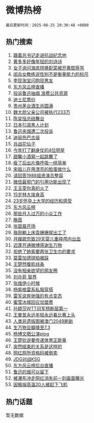 # 微博热榜

`最后更新时间：2025-08-25 20:30:48 +0800`

## 热门搜索

1. [跟着总书记走进抗战纪念地](https://m.weibo.cn/search?containerid=100103type%3D1%26t%3D10%26q%3D%23%E8%B7%9F%E7%9D%80%E6%80%BB%E4%B9%A6%E8%AE%B0%E8%B5%B0%E8%BF%9B%E6%8A%97%E6%88%98%E7%BA%AA%E5%BF%B5%E5%9C%B0%23&stream_entry_id=51&isnewpage=1&extparam=seat%3D1%26cate%3D10103%26q%3D%2523%25E8%25B7%259F%25E7%259D%2580%25E6%2580%25BB%25E4%25B9%25A6%25E8%25AE%25B0%25E8%25B5%25B0%25E8%25BF%259B%25E6%258A%2597%25E6%2588%2598%25E7%25BA%25AA%25E5%25BF%25B5%25E5%259C%25B0%2523%26pos%3D0%26dgr%3D0%26stream_entry_id%3D51%26c_type%3D51%26filter_type%3Drealtimehot%26display_time%3D1756125046%26pre_seqid%3D1756125046619953933391)
1. [黄多多好像年轻的刘诗诗](https://m.weibo.cn/search?containerid=100103type%3D1%26t%3D10%26q%3D%E9%BB%84%E5%A4%9A%E5%A4%9A%E5%A5%BD%E5%83%8F%E5%B9%B4%E8%BD%BB%E7%9A%84%E5%88%98%E8%AF%97%E8%AF%97&stream_entry_id=31&isnewpage=1&extparam=seat%3D1%26realpos%3D1%26q%3D%25E9%25BB%2584%25E5%25A4%259A%25E5%25A4%259A%25E5%25A5%25BD%25E5%2583%258F%25E5%25B9%25B4%25E8%25BD%25BB%25E7%259A%2584%25E5%2588%2598%25E8%25AF%2597%25E8%25AF%2597%26filter_type%3Drealtimehot%26flag%3D1%26cate%3D5001%26lcate%3D5001%26pos%3D0%26c_type%3D31%26stream_entry_id%3D31%26band_rank%3D1%26dgr%3D0%26display_time%3D1756125046%26pre_seqid%3D1756125046619953933391)
1. [女子询问海底捞换配菜被开黄腔辱骂](https://m.weibo.cn/search?containerid=100103type%3D1%26t%3D10%26q%3D%23%E5%A5%B3%E5%AD%90%E8%AF%A2%E9%97%AE%E6%B5%B7%E5%BA%95%E6%8D%9E%E6%8D%A2%E9%85%8D%E8%8F%9C%E8%A2%AB%E5%BC%80%E9%BB%84%E8%85%94%E8%BE%B1%E9%AA%82%23&stream_entry_id=31&isnewpage=1&extparam=seat%3D1%26realpos%3D2%26q%3D%2523%25E5%25A5%25B3%25E5%25AD%2590%25E8%25AF%25A2%25E9%2597%25AE%25E6%25B5%25B7%25E5%25BA%2595%25E6%258D%259E%25E6%258D%25A2%25E9%2585%258D%25E8%258F%259C%25E8%25A2%25AB%25E5%25BC%2580%25E9%25BB%2584%25E8%2585%2594%25E8%25BE%25B1%25E9%25AA%2582%2523%26filter_type%3Drealtimehot%26flag%3D1%26cate%3D5001%26lcate%3D5001%26pos%3D1%26c_type%3D31%26stream_entry_id%3D31%26band_rank%3D2%26dgr%3D0%26display_time%3D1756125046%26pre_seqid%3D1756125046619953933391)
1. [阅兵女教练说性别不是衡量能力的标尺](https://m.weibo.cn/search?containerid=100103type%3D1%26t%3D10%26q%3D%23%E9%98%85%E5%85%B5%E5%A5%B3%E6%95%99%E7%BB%83%E8%AF%B4%E6%80%A7%E5%88%AB%E4%B8%8D%E6%98%AF%E8%A1%A1%E9%87%8F%E8%83%BD%E5%8A%9B%E7%9A%84%E6%A0%87%E5%B0%BA%23&stream_entry_id=31&isnewpage=1&extparam=seat%3D1%26realpos%3D3%26q%3D%2523%25E9%2598%2585%25E5%2585%25B5%25E5%25A5%25B3%25E6%2595%2599%25E7%25BB%2583%25E8%25AF%25B4%25E6%2580%25A7%25E5%2588%25AB%25E4%25B8%258D%25E6%2598%25AF%25E8%25A1%25A1%25E9%2587%258F%25E8%2583%25BD%25E5%258A%259B%25E7%259A%2584%25E6%25A0%2587%25E5%25B0%25BA%2523%26filter_type%3Drealtimehot%26flag%3D0%26cate%3D5001%26lcate%3D5001%26pos%3D2%26c_type%3D31%26stream_entry_id%3D31%26band_rank%3D3%26dgr%3D0%26display_time%3D1756125046%26pre_seqid%3D1756125046619953933391)
1. [李现淘宝闪购现男友](https://m.weibo.cn/search?containerid=100103type%3D1%26t%3D10%26q%3D%23%E6%9D%8E%E7%8E%B0%E6%B7%98%E5%AE%9D%E9%97%AA%E8%B4%AD%E7%8E%B0%E7%94%B7%E5%8F%8B%23&stream_entry_id=31&isnewpage=1&extparam=seat%3D1%26is_ad_pos%3D1%26q%3D%2523%25E6%259D%258E%25E7%258E%25B0%25E6%25B7%2598%25E5%25AE%259D%25E9%2597%25AA%25E8%25B4%25AD%25E7%258E%25B0%25E7%2594%25B7%25E5%258F%258B%2523%26filter_type%3Drealtimehot%26c_type%3D31%26adid%3D297738%26cate%3D5001%26lcate%3D5001%26pos%3D3%26topic_ad%3D1%26stream_entry_id%3D31%26band_rank%3D4%26dgr%3D0%26display_time%3D1756125046%26pre_seqid%3D1756125046619953933391)
1. [东方风云榜直播](https://m.weibo.cn/search?containerid=100103type%3D1%26t%3D10%26q%3D%E4%B8%9C%E6%96%B9%E9%A3%8E%E4%BA%91%E6%A6%9C%E7%9B%B4%E6%92%AD&stream_entry_id=31&isnewpage=1&extparam=seat%3D1%26realpos%3D4%26q%3D%25E4%25B8%259C%25E6%2596%25B9%25E9%25A3%258E%25E4%25BA%2591%25E6%25A6%259C%25E7%259B%25B4%25E6%2592%25AD%26filter_type%3Drealtimehot%26flag%3D1%26cate%3D5001%26lcate%3D5001%26pos%3D4%26c_type%3D31%26stream_entry_id%3D31%26band_rank%3D4%26dgr%3D0%26display_time%3D1756125046%26pre_seqid%3D1756125046619953933391)
1. [投诉鲁迅抽烟 浪费公共资源](https://m.weibo.cn/search?containerid=100103type%3D1%26t%3D10%26q%3D%E6%8A%95%E8%AF%89%E9%B2%81%E8%BF%85%E6%8A%BD%E7%83%9F+%E6%B5%AA%E8%B4%B9%E5%85%AC%E5%85%B1%E8%B5%84%E6%BA%90&stream_entry_id=31&isnewpage=1&extparam=seat%3D1%26realpos%3D5%26q%3D%25E6%258A%2595%25E8%25AF%2589%25E9%25B2%2581%25E8%25BF%2585%25E6%258A%25BD%25E7%2583%259F%2520%25E6%25B5%25AA%25E8%25B4%25B9%25E5%2585%25AC%25E5%2585%25B1%25E8%25B5%2584%25E6%25BA%2590%26filter_type%3Drealtimehot%26flag%3D1%26cate%3D5001%26lcate%3D5001%26pos%3D5%26c_type%3D31%26stream_entry_id%3D31%26band_rank%3D5%26dgr%3D0%26display_time%3D1756125046%26pre_seqid%3D1756125046619953933391)
1. [迪士尼票价](https://m.weibo.cn/search?containerid=100103type%3D1%26t%3D10%26q%3D%23%E8%BF%AA%E5%A3%AB%E5%B0%BC%E7%A5%A8%E4%BB%B7%23&stream_entry_id=31&isnewpage=1&extparam=seat%3D1%26realpos%3D6%26q%3D%2523%25E8%25BF%25AA%25E5%25A3%25AB%25E5%25B0%25BC%25E7%25A5%25A8%25E4%25BB%25B7%2523%26filter_type%3Drealtimehot%26flag%3D0%26cate%3D5001%26lcate%3D5001%26pos%3D6%26c_type%3D31%26stream_entry_id%3D31%26band_rank%3D6%26dgr%3D0%26display_time%3D1756125046%26pre_seqid%3D1756125046619953933391)
1. [贵州茅台酒生肖圆满](https://m.weibo.cn/search?containerid=100103type%3D1%26t%3D10%26q%3D%23%E8%B4%B5%E5%B7%9E%E8%8C%85%E5%8F%B0%E9%85%92%E7%94%9F%E8%82%96%E5%9C%86%E6%BB%A1%23&stream_entry_id=31&isnewpage=1&extparam=seat%3D1%26is_ad_pos%3D1%26q%3D%2523%25E8%25B4%25B5%25E5%25B7%259E%25E8%258C%2585%25E5%258F%25B0%25E9%2585%2592%25E7%2594%259F%25E8%2582%2596%25E5%259C%2586%25E6%25BB%25A1%2523%26filter_type%3Drealtimehot%26c_type%3D31%26adid%3D297709%26cate%3D5001%26lcate%3D5001%26pos%3D7%26topic_ad%3D1%26stream_entry_id%3D31%26band_rank%3D7%26dgr%3D0%26display_time%3D1756125046%26pre_seqid%3D1756125046619953933391)
1. [魏大勋父亲公司被执行233万](https://m.weibo.cn/search?containerid=100103type%3D1%26t%3D10%26q%3D%23%E9%AD%8F%E5%A4%A7%E5%8B%8B%E7%88%B6%E4%BA%B2%E5%85%AC%E5%8F%B8%E8%A2%AB%E6%89%A7%E8%A1%8C233%E4%B8%87%23&stream_entry_id=31&isnewpage=1&extparam=seat%3D1%26realpos%3D7%26q%3D%2523%25E9%25AD%258F%25E5%25A4%25A7%25E5%258B%258B%25E7%2588%25B6%25E4%25BA%25B2%25E5%2585%25AC%25E5%258F%25B8%25E8%25A2%25AB%25E6%2589%25A7%25E8%25A1%258C233%25E4%25B8%2587%2523%26filter_type%3Drealtimehot%26flag%3D0%26cate%3D5001%26lcate%3D5001%26pos%3D8%26c_type%3D31%26stream_entry_id%3D31%26band_rank%3D7%26dgr%3D0%26display_time%3D1756125046%26pre_seqid%3D1756125046619953933391)
1. [陈奕恒总结舞台](https://m.weibo.cn/search?containerid=100103type%3D1%26t%3D10%26q%3D%E9%99%88%E5%A5%95%E6%81%92%E6%80%BB%E7%BB%93%E8%88%9E%E5%8F%B0&stream_entry_id=31&isnewpage=1&extparam=seat%3D1%26realpos%3D8%26q%3D%25E9%2599%2588%25E5%25A5%2595%25E6%2581%2592%25E6%2580%25BB%25E7%25BB%2593%25E8%2588%259E%25E5%258F%25B0%26filter_type%3Drealtimehot%26flag%3D1%26cate%3D5001%26lcate%3D5001%26pos%3D9%26c_type%3D31%26stream_entry_id%3D31%26band_rank%3D8%26dgr%3D0%26display_time%3D1756125046%26pre_seqid%3D1756125046619953933391)
1. [日本引进黑人计划](https://m.weibo.cn/search?containerid=100103type%3D1%26t%3D10%26q%3D%E6%97%A5%E6%9C%AC%E5%BC%95%E8%BF%9B%E9%BB%91%E4%BA%BA%E8%AE%A1%E5%88%92&stream_entry_id=31&isnewpage=1&extparam=seat%3D1%26realpos%3D9%26q%3D%25E6%2597%25A5%25E6%259C%25AC%25E5%25BC%2595%25E8%25BF%259B%25E9%25BB%2591%25E4%25BA%25BA%25E8%25AE%25A1%25E5%2588%2592%26filter_type%3Drealtimehot%26flag%3D0%26cate%3D5001%26lcate%3D5001%26pos%3D10%26c_type%3D31%26stream_entry_id%3D31%26band_rank%3D9%26dgr%3D0%26display_time%3D1756125046%26pre_seqid%3D1756125046619953933391)
1. [鲁迅夹烟遭二次投诉](https://m.weibo.cn/search?containerid=100103type%3D1%26t%3D10%26q%3D%E9%B2%81%E8%BF%85%E5%A4%B9%E7%83%9F%E9%81%AD%E4%BA%8C%E6%AC%A1%E6%8A%95%E8%AF%89&stream_entry_id=31&isnewpage=1&extparam=seat%3D1%26realpos%3D10%26q%3D%25E9%25B2%2581%25E8%25BF%2585%25E5%25A4%25B9%25E7%2583%259F%25E9%2581%25AD%25E4%25BA%258C%25E6%25AC%25A1%25E6%258A%2595%25E8%25AF%2589%26filter_type%3Drealtimehot%26flag%3D1%26cate%3D5001%26lcate%3D5001%26pos%3D11%26c_type%3D31%26stream_entry_id%3D31%26band_rank%3D10%26dgr%3D0%26display_time%3D1756125046%26pre_seqid%3D1756125046619953933391)
1. [迪丽热巴古装](https://m.weibo.cn/search?containerid=100103type%3D1%26t%3D10%26q%3D%23%E8%BF%AA%E4%B8%BD%E7%83%AD%E5%B7%B4%E5%8F%A4%E8%A3%85%23&stream_entry_id=31&isnewpage=1&extparam=seat%3D1%26realpos%3D11%26q%3D%2523%25E8%25BF%25AA%25E4%25B8%25BD%25E7%2583%25AD%25E5%25B7%25B4%25E5%258F%25A4%25E8%25A3%2585%2523%26filter_type%3Drealtimehot%26flag%3D1%26cate%3D5001%26lcate%3D5001%26pos%3D12%26c_type%3D31%26stream_entry_id%3D31%26band_rank%3D11%26dgr%3D0%26display_time%3D1756125046%26pre_seqid%3D1756125046619953933391)
1. [肖战花仙子](https://m.weibo.cn/search?containerid=100103type%3D1%26t%3D10%26q%3D%23%E8%82%96%E6%88%98%E8%8A%B1%E4%BB%99%E5%AD%90%23&stream_entry_id=31&isnewpage=1&extparam=seat%3D1%26realpos%3D12%26q%3D%2523%25E8%2582%2596%25E6%2588%2598%25E8%258A%25B1%25E4%25BB%2599%25E5%25AD%2590%2523%26filter_type%3Drealtimehot%26flag%3D1%26cate%3D5001%26lcate%3D5001%26pos%3D13%26c_type%3D31%26stream_entry_id%3D31%26band_rank%3D12%26dgr%3D0%26display_time%3D1756125046%26pre_seqid%3D1756125046619953933391)
1. [今年打了翻身仗的4位明星](https://m.weibo.cn/search?containerid=100103type%3D1%26t%3D10%26q%3D%23%E4%BB%8A%E5%B9%B4%E6%89%93%E4%BA%86%E7%BF%BB%E8%BA%AB%E4%BB%97%E7%9A%844%E4%BD%8D%E6%98%8E%E6%98%9F%23&stream_entry_id=31&isnewpage=1&extparam=seat%3D1%26realpos%3D13%26q%3D%2523%25E4%25BB%258A%25E5%25B9%25B4%25E6%2589%2593%25E4%25BA%2586%25E7%25BF%25BB%25E8%25BA%25AB%25E4%25BB%2597%25E7%259A%25844%25E4%25BD%258D%25E6%2598%258E%25E6%2598%259F%2523%26filter_type%3Drealtimehot%26flag%3D1%26cate%3D5001%26lcate%3D5001%26pos%3D14%26c_type%3D31%26stream_entry_id%3D31%26band_rank%3D13%26dgr%3D0%26display_time%3D1756125046%26pre_seqid%3D1756125046619953933391)
1. [甜馨小酒窝一起跳舞了](https://m.weibo.cn/search?containerid=100103type%3D1%26t%3D10%26q%3D%23%E7%94%9C%E9%A6%A8%E5%B0%8F%E9%85%92%E7%AA%9D%E4%B8%80%E8%B5%B7%E8%B7%B3%E8%88%9E%E4%BA%86%23&stream_entry_id=31&isnewpage=1&extparam=seat%3D1%26realpos%3D14%26q%3D%2523%25E7%2594%259C%25E9%25A6%25A8%25E5%25B0%258F%25E9%2585%2592%25E7%25AA%259D%25E4%25B8%2580%25E8%25B5%25B7%25E8%25B7%25B3%25E8%2588%259E%25E4%25BA%2586%2523%26filter_type%3Drealtimehot%26flag%3D1%26cate%3D5001%26lcate%3D5001%26pos%3D15%26c_type%3D31%26stream_entry_id%3D31%26band_rank%3D14%26dgr%3D0%26display_time%3D1756125046%26pre_seqid%3D1756125046619953933391)
1. [瘦了后出片像呼吸一样简单](https://m.weibo.cn/search?containerid=100103type%3D1%26t%3D10%26q%3D%E7%98%A6%E4%BA%86%E5%90%8E%E5%87%BA%E7%89%87%E5%83%8F%E5%91%BC%E5%90%B8%E4%B8%80%E6%A0%B7%E7%AE%80%E5%8D%95&stream_entry_id=31&isnewpage=1&extparam=seat%3D1%26realpos%3D15%26q%3D%25E7%2598%25A6%25E4%25BA%2586%25E5%2590%258E%25E5%2587%25BA%25E7%2589%2587%25E5%2583%258F%25E5%2591%25BC%25E5%2590%25B8%25E4%25B8%2580%25E6%25A0%25B7%25E7%25AE%2580%25E5%258D%2595%26filter_type%3Drealtimehot%26flag%3D0%26cate%3D5001%26lcate%3D5001%26pos%3D16%26c_type%3D31%26stream_entry_id%3D31%26band_rank%3D15%26dgr%3D0%26display_time%3D1756125046%26pre_seqid%3D1756125046619953933391)
1. [宋祖儿在用漂亮的脸蛋做什么](https://m.weibo.cn/search?containerid=100103type%3D1%26t%3D10%26q%3D%E5%AE%8B%E7%A5%96%E5%84%BF%E5%9C%A8%E7%94%A8%E6%BC%82%E4%BA%AE%E7%9A%84%E8%84%B8%E8%9B%8B%E5%81%9A%E4%BB%80%E4%B9%88&stream_entry_id=31&isnewpage=1&extparam=seat%3D1%26realpos%3D16%26q%3D%25E5%25AE%258B%25E7%25A5%2596%25E5%2584%25BF%25E5%259C%25A8%25E7%2594%25A8%25E6%25BC%2582%25E4%25BA%25AE%25E7%259A%2584%25E8%2584%25B8%25E8%259B%258B%25E5%2581%259A%25E4%25BB%2580%25E4%25B9%2588%26filter_type%3Drealtimehot%26flag%3D1%26cate%3D5001%26lcate%3D5001%26pos%3D17%26c_type%3D31%26stream_entry_id%3D31%26band_rank%3D16%26dgr%3D0%26display_time%3D1756125046%26pre_seqid%3D1756125046619953933391)
1. [请回答1988祖贤演员整容](https://m.weibo.cn/search?containerid=100103type%3D1%26t%3D10%26q%3D%23%E8%AF%B7%E5%9B%9E%E7%AD%941988%E7%A5%96%E8%B4%A4%E6%BC%94%E5%91%98%E6%95%B4%E5%AE%B9%23&stream_entry_id=31&isnewpage=1&extparam=seat%3D1%26realpos%3D17%26q%3D%2523%25E8%25AF%25B7%25E5%259B%259E%25E7%25AD%25941988%25E7%25A5%2596%25E8%25B4%25A4%25E6%25BC%2594%25E5%2591%2598%25E6%2595%25B4%25E5%25AE%25B9%2523%26filter_type%3Drealtimehot%26flag%3D2%26cate%3D5001%26lcate%3D5001%26pos%3D18%26c_type%3D31%26stream_entry_id%3D31%26band_rank%3D17%26dgr%3D0%26display_time%3D1756125046%26pre_seqid%3D1756125046619953933391)
1. [微信最邪门的引用功能出现了](https://m.weibo.cn/search?containerid=100103type%3D1%26t%3D10%26q%3D%E5%BE%AE%E4%BF%A1%E6%9C%80%E9%82%AA%E9%97%A8%E7%9A%84%E5%BC%95%E7%94%A8%E5%8A%9F%E8%83%BD%E5%87%BA%E7%8E%B0%E4%BA%86&stream_entry_id=31&isnewpage=1&extparam=seat%3D1%26realpos%3D18%26q%3D%25E5%25BE%25AE%25E4%25BF%25A1%25E6%259C%2580%25E9%2582%25AA%25E9%2597%25A8%25E7%259A%2584%25E5%25BC%2595%25E7%2594%25A8%25E5%258A%259F%25E8%2583%25BD%25E5%2587%25BA%25E7%258E%25B0%25E4%25BA%2586%26filter_type%3Drealtimehot%26flag%3D0%26cate%3D5001%26lcate%3D5001%26pos%3D19%26c_type%3D31%26stream_entry_id%3D31%26band_rank%3D18%26dgr%3D0%26display_time%3D1756125046%26pre_seqid%3D1756125046619953933391)
1. [王玉雯你真的火了](https://m.weibo.cn/search?containerid=100103type%3D1%26t%3D10%26q%3D%23%E7%8E%8B%E7%8E%89%E9%9B%AF%E4%BD%A0%E7%9C%9F%E7%9A%84%E7%81%AB%E4%BA%86%23&stream_entry_id=31&isnewpage=1&extparam=seat%3D1%26realpos%3D19%26q%3D%2523%25E7%258E%258B%25E7%258E%2589%25E9%259B%25AF%25E4%25BD%25A0%25E7%259C%259F%25E7%259A%2584%25E7%2581%25AB%25E4%25BA%2586%2523%26filter_type%3Drealtimehot%26flag%3D1%26cate%3D5001%26lcate%3D5001%26pos%3D20%26c_type%3D31%26stream_entry_id%3D31%26band_rank%3D19%26dgr%3D0%26display_time%3D1756125046%26pre_seqid%3D1756125046619953933391)
1. [15岁林大竣身高](https://m.weibo.cn/search?containerid=100103type%3D1%26t%3D10%26q%3D15%E5%B2%81%E6%9E%97%E5%A4%A7%E7%AB%A3%E8%BA%AB%E9%AB%98&stream_entry_id=31&isnewpage=1&extparam=seat%3D1%26realpos%3D20%26q%3D15%25E5%25B2%2581%25E6%259E%2597%25E5%25A4%25A7%25E7%25AB%25A3%25E8%25BA%25AB%25E9%25AB%2598%26filter_type%3Drealtimehot%26flag%3D1%26cate%3D5001%26lcate%3D5001%26pos%3D21%26c_type%3D31%26stream_entry_id%3D31%26band_rank%3D20%26dgr%3D0%26display_time%3D1756125046%26pre_seqid%3D1756125046619953933391)
1. [23岁怀孕上大学的经历和感受](https://m.weibo.cn/search?containerid=100103type%3D1%26t%3D10%26q%3D23%E5%B2%81%E6%80%80%E5%AD%95%E4%B8%8A%E5%A4%A7%E5%AD%A6%E7%9A%84%E7%BB%8F%E5%8E%86%E5%92%8C%E6%84%9F%E5%8F%97&stream_entry_id=31&isnewpage=1&extparam=seat%3D1%26realpos%3D21%26q%3D23%25E5%25B2%2581%25E6%2580%2580%25E5%25AD%2595%25E4%25B8%258A%25E5%25A4%25A7%25E5%25AD%25A6%25E7%259A%2584%25E7%25BB%258F%25E5%258E%2586%25E5%2592%258C%25E6%2584%259F%25E5%258F%2597%26filter_type%3Drealtimehot%26flag%3D0%26cate%3D5001%26lcate%3D5001%26pos%3D22%26c_type%3D31%26stream_entry_id%3D31%26band_rank%3D21%26dgr%3D0%26display_time%3D1756125046%26pre_seqid%3D1756125046619953933391)
1. [东方风云榜](https://m.weibo.cn/search?containerid=100103type%3D1%26t%3D10%26q%3D%E4%B8%9C%E6%96%B9%E9%A3%8E%E4%BA%91%E6%A6%9C&stream_entry_id=31&isnewpage=1&extparam=seat%3D1%26realpos%3D22%26q%3D%25E4%25B8%259C%25E6%2596%25B9%25E9%25A3%258E%25E4%25BA%2591%25E6%25A6%259C%26filter_type%3Drealtimehot%26flag%3D0%26cate%3D5001%26lcate%3D5001%26pos%3D23%26c_type%3D31%26stream_entry_id%3D31%26band_rank%3D22%26dgr%3D0%26display_time%3D1756125046%26pre_seqid%3D1756125046619953933391)
1. [那些月入过万的小众工作](https://m.weibo.cn/search?containerid=100103type%3D1%26t%3D10%26q%3D%E9%82%A3%E4%BA%9B%E6%9C%88%E5%85%A5%E8%BF%87%E4%B8%87%E7%9A%84%E5%B0%8F%E4%BC%97%E5%B7%A5%E4%BD%9C&stream_entry_id=31&isnewpage=1&extparam=seat%3D1%26realpos%3D23%26q%3D%25E9%2582%25A3%25E4%25BA%259B%25E6%259C%2588%25E5%2585%25A5%25E8%25BF%2587%25E4%25B8%2587%25E7%259A%2584%25E5%25B0%258F%25E4%25BC%2597%25E5%25B7%25A5%25E4%25BD%259C%26filter_type%3Drealtimehot%26flag%3D1%26cate%3D5001%26lcate%3D5001%26pos%3D24%26c_type%3D31%26stream_entry_id%3D31%26band_rank%3D23%26dgr%3D0%26display_time%3D1756125046%26pre_seqid%3D1756125046619953933391)
1. [晚霞](https://m.weibo.cn/search?containerid=100103type%3D1%26t%3D10%26q%3D%E6%99%9A%E9%9C%9E&stream_entry_id=31&isnewpage=1&extparam=seat%3D1%26realpos%3D24%26q%3D%25E6%2599%259A%25E9%259C%259E%26filter_type%3Drealtimehot%26flag%3D1%26cate%3D5001%26lcate%3D5001%26pos%3D25%26c_type%3D31%26stream_entry_id%3D31%26band_rank%3D24%26dgr%3D0%26display_time%3D1756125046%26pre_seqid%3D1756125046619953933391)
1. [张碧晨开场](https://m.weibo.cn/search?containerid=100103type%3D1%26t%3D10%26q%3D%E5%BC%A0%E7%A2%A7%E6%99%A8%E5%BC%80%E5%9C%BA&stream_entry_id=31&isnewpage=1&extparam=seat%3D1%26realpos%3D25%26q%3D%25E5%25BC%25A0%25E7%25A2%25A7%25E6%2599%25A8%25E5%25BC%2580%25E5%259C%25BA%26filter_type%3Drealtimehot%26flag%3D1%26cate%3D5001%26lcate%3D5001%26pos%3D26%26c_type%3D31%26stream_entry_id%3D31%26band_rank%3D25%26dgr%3D0%26display_time%3D1756125046%26pre_seqid%3D1756125046619953933391)
1. [我刚躺上床袁姗姗就出工了](https://m.weibo.cn/search?containerid=100103type%3D1%26t%3D10%26q%3D%E6%88%91%E5%88%9A%E8%BA%BA%E4%B8%8A%E5%BA%8A%E8%A2%81%E5%A7%97%E5%A7%97%E5%B0%B1%E5%87%BA%E5%B7%A5%E4%BA%86&stream_entry_id=31&isnewpage=1&extparam=seat%3D1%26realpos%3D26%26q%3D%25E6%2588%2591%25E5%2588%259A%25E8%25BA%25BA%25E4%25B8%258A%25E5%25BA%258A%25E8%25A2%2581%25E5%25A7%2597%25E5%25A7%2597%25E5%25B0%25B1%25E5%2587%25BA%25E5%25B7%25A5%25E4%25BA%2586%26filter_type%3Drealtimehot%26flag%3D1%26cate%3D5001%26lcate%3D5001%26pos%3D27%26c_type%3D31%26stream_entry_id%3D31%26band_rank%3D26%26dgr%3D0%26display_time%3D1756125046%26pre_seqid%3D1756125046619953933391)
1. [月嫂疏忽致29天婴儿重摔颅内出血](https://m.weibo.cn/search?containerid=100103type%3D1%26t%3D10%26q%3D%23%E6%9C%88%E5%AB%82%E7%96%8F%E5%BF%BD%E8%87%B429%E5%A4%A9%E5%A9%B4%E5%84%BF%E9%87%8D%E6%91%94%E9%A2%85%E5%86%85%E5%87%BA%E8%A1%80%23&stream_entry_id=31&isnewpage=1&extparam=seat%3D1%26realpos%3D27%26q%3D%2523%25E6%259C%2588%25E5%25AB%2582%25E7%2596%258F%25E5%25BF%25BD%25E8%2587%25B429%25E5%25A4%25A9%25E5%25A9%25B4%25E5%2584%25BF%25E9%2587%258D%25E6%2591%2594%25E9%25A2%2585%25E5%2586%2585%25E5%2587%25BA%25E8%25A1%2580%2523%26filter_type%3Drealtimehot%26flag%3D0%26cate%3D5001%26lcate%3D5001%26pos%3D28%26c_type%3D31%26stream_entry_id%3D31%26band_rank%3D27%26dgr%3D0%26display_time%3D1756125046%26pre_seqid%3D1756125046619953933391)
1. [迟蓬开通微博感谢生万物](https://m.weibo.cn/search?containerid=100103type%3D1%26t%3D10%26q%3D%23%E8%BF%9F%E8%93%AC%E5%BC%80%E9%80%9A%E5%BE%AE%E5%8D%9A%E6%84%9F%E8%B0%A2%E7%94%9F%E4%B8%87%E7%89%A9%23&stream_entry_id=31&isnewpage=1&extparam=seat%3D1%26realpos%3D28%26q%3D%2523%25E8%25BF%259F%25E8%2593%25AC%25E5%25BC%2580%25E9%2580%259A%25E5%25BE%25AE%25E5%258D%259A%25E6%2584%259F%25E8%25B0%25A2%25E7%2594%259F%25E4%25B8%2587%25E7%2589%25A9%2523%26filter_type%3Drealtimehot%26flag%3D1%26cate%3D5001%26lcate%3D5001%26pos%3D29%26c_type%3D31%26stream_entry_id%3D31%26band_rank%3D28%26dgr%3D0%26display_time%3D1756125046%26pre_seqid%3D1756125046619953933391)
1. [拒绝了她索要两张卫生巾的要求](https://m.weibo.cn/search?containerid=100103type%3D1%26t%3D10%26q%3D%E6%8B%92%E7%BB%9D%E4%BA%86%E5%A5%B9%E7%B4%A2%E8%A6%81%E4%B8%A4%E5%BC%A0%E5%8D%AB%E7%94%9F%E5%B7%BE%E7%9A%84%E8%A6%81%E6%B1%82&stream_entry_id=31&isnewpage=1&extparam=seat%3D1%26realpos%3D29%26q%3D%25E6%258B%2592%25E7%25BB%259D%25E4%25BA%2586%25E5%25A5%25B9%25E7%25B4%25A2%25E8%25A6%2581%25E4%25B8%25A4%25E5%25BC%25A0%25E5%258D%25AB%25E7%2594%259F%25E5%25B7%25BE%25E7%259A%2584%25E8%25A6%2581%25E6%25B1%2582%26filter_type%3Drealtimehot%26flag%3D0%26cate%3D5001%26lcate%3D5001%26pos%3D30%26c_type%3D31%26stream_entry_id%3D31%26band_rank%3D29%26dgr%3D0%26display_time%3D1756125046%26pre_seqid%3D1756125046619953933391)
1. [莫雷加德球拍被踩](https://m.weibo.cn/search?containerid=100103type%3D1%26t%3D10%26q%3D%23%E8%8E%AB%E9%9B%B7%E5%8A%A0%E5%BE%B7%E7%90%83%E6%8B%8D%E8%A2%AB%E8%B8%A9%23&stream_entry_id=31&isnewpage=1&extparam=seat%3D1%26realpos%3D30%26q%3D%2523%25E8%258E%25AB%25E9%259B%25B7%25E5%258A%25A0%25E5%25BE%25B7%25E7%2590%2583%25E6%258B%258D%25E8%25A2%25AB%25E8%25B8%25A9%2523%26filter_type%3Drealtimehot%26flag%3D0%26cate%3D5001%26lcate%3D5001%26pos%3D31%26c_type%3D31%26stream_entry_id%3D31%26band_rank%3D30%26dgr%3D0%26display_time%3D1756125046%26pre_seqid%3D1756125046619953933391)
1. [王楚然腹肌线条](https://m.weibo.cn/search?containerid=100103type%3D1%26t%3D10%26q%3D%E7%8E%8B%E6%A5%9A%E7%84%B6%E8%85%B9%E8%82%8C%E7%BA%BF%E6%9D%A1&stream_entry_id=31&isnewpage=1&extparam=seat%3D1%26realpos%3D31%26q%3D%25E7%258E%258B%25E6%25A5%259A%25E7%2584%25B6%25E8%2585%25B9%25E8%2582%258C%25E7%25BA%25BF%25E6%259D%25A1%26filter_type%3Drealtimehot%26flag%3D1%26cate%3D5001%26lcate%3D5001%26pos%3D32%26c_type%3D31%26stream_entry_id%3D31%26band_rank%3D31%26dgr%3D0%26display_time%3D1756125046%26pre_seqid%3D1756125046619953933391)
1. [没有相亲欲望的朋友圈](https://m.weibo.cn/search?containerid=100103type%3D1%26t%3D10%26q%3D%E6%B2%A1%E6%9C%89%E7%9B%B8%E4%BA%B2%E6%AC%B2%E6%9C%9B%E7%9A%84%E6%9C%8B%E5%8F%8B%E5%9C%88&stream_entry_id=31&isnewpage=1&extparam=seat%3D1%26realpos%3D32%26q%3D%25E6%25B2%25A1%25E6%259C%2589%25E7%259B%25B8%25E4%25BA%25B2%25E6%25AC%25B2%25E6%259C%259B%25E7%259A%2584%25E6%259C%258B%25E5%258F%258B%25E5%259C%2588%26filter_type%3Drealtimehot%26flag%3D0%26cate%3D5001%26lcate%3D5001%26pos%3D33%26c_type%3D31%26stream_entry_id%3D31%26band_rank%3D32%26dgr%3D0%26display_time%3D1756125046%26pre_seqid%3D1756125046619953933391)
1. [刘亦菲 智界](https://m.weibo.cn/search?containerid=100103type%3D1%26t%3D10%26q%3D%E5%88%98%E4%BA%A6%E8%8F%B2+%E6%99%BA%E7%95%8C&stream_entry_id=31&isnewpage=1&extparam=seat%3D1%26realpos%3D33%26q%3D%25E5%2588%2598%25E4%25BA%25A6%25E8%258F%25B2%2520%25E6%2599%25BA%25E7%2595%258C%26filter_type%3Drealtimehot%26flag%3D0%26cate%3D5001%26lcate%3D5001%26pos%3D34%26c_type%3D31%26stream_entry_id%3D31%26band_rank%3D33%26dgr%3D0%26display_time%3D1756125046%26pre_seqid%3D1756125046619953933391)
1. [张维伊小时候](https://m.weibo.cn/search?containerid=100103type%3D1%26t%3D10%26q%3D%E5%BC%A0%E7%BB%B4%E4%BC%8A%E5%B0%8F%E6%97%B6%E5%80%99&stream_entry_id=31&isnewpage=1&extparam=seat%3D1%26realpos%3D34%26q%3D%25E5%25BC%25A0%25E7%25BB%25B4%25E4%25BC%258A%25E5%25B0%258F%25E6%2597%25B6%25E5%2580%2599%26filter_type%3Drealtimehot%26flag%3D0%26cate%3D5001%26lcate%3D5001%26pos%3D35%26c_type%3D31%26stream_entry_id%3D31%26band_rank%3D34%26dgr%3D0%26display_time%3D1756125046%26pre_seqid%3D1756125046619953933391)
1. [杨紫格雷系私服穿搭](https://m.weibo.cn/search?containerid=100103type%3D1%26t%3D10%26q%3D%E6%9D%A8%E7%B4%AB%E6%A0%BC%E9%9B%B7%E7%B3%BB%E7%A7%81%E6%9C%8D%E7%A9%BF%E6%90%AD&stream_entry_id=31&isnewpage=1&extparam=seat%3D1%26realpos%3D35%26q%3D%25E6%259D%25A8%25E7%25B4%25AB%25E6%25A0%25BC%25E9%259B%25B7%25E7%25B3%25BB%25E7%25A7%2581%25E6%259C%258D%25E7%25A9%25BF%25E6%2590%25AD%26filter_type%3Drealtimehot%26flag%3D0%26cate%3D5001%26lcate%3D5001%26pos%3D36%26c_type%3D31%26stream_entry_id%3D31%26band_rank%3D35%26dgr%3D0%26display_time%3D1756125046%26pre_seqid%3D1756125046619953933391)
1. [雷军说奔驰强的有点变态](https://m.weibo.cn/search?containerid=100103type%3D1%26t%3D10%26q%3D%23%E9%9B%B7%E5%86%9B%E8%AF%B4%E5%A5%94%E9%A9%B0%E5%BC%BA%E7%9A%84%E6%9C%89%E7%82%B9%E5%8F%98%E6%80%81%23&stream_entry_id=31&isnewpage=1&extparam=seat%3D1%26realpos%3D36%26q%3D%2523%25E9%259B%25B7%25E5%2586%259B%25E8%25AF%25B4%25E5%25A5%2594%25E9%25A9%25B0%25E5%25BC%25BA%25E7%259A%2584%25E6%259C%2589%25E7%2582%25B9%25E5%258F%2598%25E6%2580%2581%2523%26filter_type%3Drealtimehot%26flag%3D0%26cate%3D5001%26lcate%3D5001%26pos%3D37%26c_type%3D31%26stream_entry_id%3D31%26band_rank%3D36%26dgr%3D0%26display_time%3D1756125046%26pre_seqid%3D1756125046619953933391)
1. [蜜雪冰城回应加盟费](https://m.weibo.cn/search?containerid=100103type%3D1%26t%3D10%26q%3D%23%E8%9C%9C%E9%9B%AA%E5%86%B0%E5%9F%8E%E5%9B%9E%E5%BA%94%E5%8A%A0%E7%9B%9F%E8%B4%B9%23&stream_entry_id=31&isnewpage=1&extparam=seat%3D1%26realpos%3D37%26q%3D%2523%25E8%259C%259C%25E9%259B%25AA%25E5%2586%25B0%25E5%259F%258E%25E5%259B%259E%25E5%25BA%2594%25E5%258A%25A0%25E7%259B%259F%25E8%25B4%25B9%2523%26filter_type%3Drealtimehot%26flag%3D1%26cate%3D5001%26lcate%3D5001%26pos%3D38%26c_type%3D31%26stream_entry_id%3D31%26band_rank%3D37%26dgr%3D0%26display_time%3D1756125046%26pre_seqid%3D1756125046619953933391)
1. [孙颖莎WTT冠军榜断层第一](https://m.weibo.cn/search?containerid=100103type%3D1%26t%3D10%26q%3D%23%E5%AD%99%E9%A2%96%E8%8E%8EWTT%E5%86%A0%E5%86%9B%E6%A6%9C%E6%96%AD%E5%B1%82%E7%AC%AC%E4%B8%80%23&stream_entry_id=31&isnewpage=1&extparam=seat%3D1%26realpos%3D38%26q%3D%2523%25E5%25AD%2599%25E9%25A2%2596%25E8%258E%258EWTT%25E5%2586%25A0%25E5%2586%259B%25E6%25A6%259C%25E6%2596%25AD%25E5%25B1%2582%25E7%25AC%25AC%25E4%25B8%2580%2523%26filter_type%3Drealtimehot%26flag%3D1%26cate%3D5001%26lcate%3D5001%26pos%3D39%26c_type%3D31%26stream_entry_id%3D31%26band_rank%3D38%26dgr%3D0%26display_time%3D1756125046%26pre_seqid%3D1756125046619953933391)
1. [王曼昱永远年轻永远看比赛上头](https://m.weibo.cn/search?containerid=100103type%3D1%26t%3D10%26q%3D%23%E7%8E%8B%E6%9B%BC%E6%98%B1%E6%B0%B8%E8%BF%9C%E5%B9%B4%E8%BD%BB%E6%B0%B8%E8%BF%9C%E7%9C%8B%E6%AF%94%E8%B5%9B%E4%B8%8A%E5%A4%B4%23&stream_entry_id=31&isnewpage=1&extparam=seat%3D1%26realpos%3D39%26q%3D%2523%25E7%258E%258B%25E6%259B%25BC%25E6%2598%25B1%25E6%25B0%25B8%25E8%25BF%259C%25E5%25B9%25B4%25E8%25BD%25BB%25E6%25B0%25B8%25E8%25BF%259C%25E7%259C%258B%25E6%25AF%2594%25E8%25B5%259B%25E4%25B8%258A%25E5%25A4%25B4%2523%26filter_type%3Drealtimehot%26flag%3D1%26cate%3D5001%26lcate%3D5001%26pos%3D40%26c_type%3D31%26stream_entry_id%3D31%26band_rank%3D39%26dgr%3D0%26display_time%3D1756125046%26pre_seqid%3D1756125046619953933391)
1. [人类非遗版图被澳门2049刷新](https://m.weibo.cn/search?containerid=100103type%3D1%26t%3D10%26q%3D%23%E4%BA%BA%E7%B1%BB%E9%9D%9E%E9%81%97%E7%89%88%E5%9B%BE%E8%A2%AB%E6%BE%B3%E9%97%A82049%E5%88%B7%E6%96%B0%23&stream_entry_id=31&isnewpage=1&extparam=seat%3D1%26realpos%3D40%26q%3D%2523%25E4%25BA%25BA%25E7%25B1%25BB%25E9%259D%259E%25E9%2581%2597%25E7%2589%2588%25E5%259B%25BE%25E8%25A2%25AB%25E6%25BE%25B3%25E9%2597%25A82049%25E5%2588%25B7%25E6%2596%25B0%2523%26filter_type%3Drealtimehot%26flag%3D1%26c_type%3D31%26cate%3D5001%26lcate%3D5001%26pos%3D41%26adid%3D298499%26stream_entry_id%3D31%26band_rank%3D40%26dgr%3D0%26display_time%3D1756125046%26pre_seqid%3D1756125046619953933391)
1. [生万物豆瓣降至7.3](https://m.weibo.cn/search?containerid=100103type%3D1%26t%3D10%26q%3D%23%E7%94%9F%E4%B8%87%E7%89%A9%E8%B1%86%E7%93%A3%E9%99%8D%E8%87%B37.3%23&stream_entry_id=31&isnewpage=1&extparam=seat%3D1%26realpos%3D41%26q%3D%2523%25E7%2594%259F%25E4%25B8%2587%25E7%2589%25A9%25E8%25B1%2586%25E7%2593%25A3%25E9%2599%258D%25E8%2587%25B37.3%2523%26filter_type%3Drealtimehot%26flag%3D1%26cate%3D5001%26lcate%3D5001%26pos%3D42%26c_type%3D31%26stream_entry_id%3D31%26band_rank%3D41%26dgr%3D0%26display_time%3D1756125046%26pre_seqid%3D1756125046619953933391)
1. [杨博文晒公演plog](https://m.weibo.cn/search?containerid=100103type%3D1%26t%3D10%26q%3D%E6%9D%A8%E5%8D%9A%E6%96%87%E6%99%92%E5%85%AC%E6%BC%94plog&stream_entry_id=31&isnewpage=1&extparam=seat%3D1%26realpos%3D42%26q%3D%25E6%259D%25A8%25E5%258D%259A%25E6%2596%2587%25E6%2599%2592%25E5%2585%25AC%25E6%25BC%2594plog%26filter_type%3Drealtimehot%26flag%3D1%26cate%3D5001%26lcate%3D5001%26pos%3D43%26c_type%3D31%26stream_entry_id%3D31%26band_rank%3D42%26dgr%3D0%26display_time%3D1756125046%26pre_seqid%3D1756125046619953933391)
1. [王楚钦说要传递体育正能量](https://m.weibo.cn/search?containerid=100103type%3D1%26t%3D10%26q%3D%23%E7%8E%8B%E6%A5%9A%E9%92%A6%E8%AF%B4%E8%A6%81%E4%BC%A0%E9%80%92%E4%BD%93%E8%82%B2%E6%AD%A3%E8%83%BD%E9%87%8F%23&stream_entry_id=31&isnewpage=1&extparam=seat%3D1%26realpos%3D43%26q%3D%2523%25E7%258E%258B%25E6%25A5%259A%25E9%2592%25A6%25E8%25AF%25B4%25E8%25A6%2581%25E4%25BC%25A0%25E9%2580%2592%25E4%25BD%2593%25E8%2582%25B2%25E6%25AD%25A3%25E8%2583%25BD%25E9%2587%258F%2523%26filter_type%3Drealtimehot%26flag%3D1%26cate%3D5001%26lcate%3D5001%26pos%3D44%26c_type%3D31%26stream_entry_id%3D31%26band_rank%3D43%26dgr%3D0%26display_time%3D1756125046%26pre_seqid%3D1756125046619953933391)
1. [突然结束的关系是这样的](https://m.weibo.cn/search?containerid=100103type%3D1%26t%3D10%26q%3D%E7%AA%81%E7%84%B6%E7%BB%93%E6%9D%9F%E7%9A%84%E5%85%B3%E7%B3%BB%E6%98%AF%E8%BF%99%E6%A0%B7%E7%9A%84&stream_entry_id=31&isnewpage=1&extparam=seat%3D1%26realpos%3D44%26q%3D%25E7%25AA%2581%25E7%2584%25B6%25E7%25BB%2593%25E6%259D%259F%25E7%259A%2584%25E5%2585%25B3%25E7%25B3%25BB%25E6%2598%25AF%25E8%25BF%2599%25E6%25A0%25B7%25E7%259A%2584%26filter_type%3Drealtimehot%26flag%3D1%26cate%3D5001%26lcate%3D5001%26pos%3D45%26c_type%3D31%26stream_entry_id%3D31%26band_rank%3D44%26dgr%3D0%26display_time%3D1756125046%26pre_seqid%3D1756125046619953933391)
1. [网红厕所资格码被倒卖](https://m.weibo.cn/search?containerid=100103type%3D1%26t%3D10%26q%3D%23%E7%BD%91%E7%BA%A2%E5%8E%95%E6%89%80%E8%B5%84%E6%A0%BC%E7%A0%81%E8%A2%AB%E5%80%92%E5%8D%96%23&stream_entry_id=31&isnewpage=1&extparam=seat%3D1%26realpos%3D45%26q%3D%2523%25E7%25BD%2591%25E7%25BA%25A2%25E5%258E%2595%25E6%2589%2580%25E8%25B5%2584%25E6%25A0%25BC%25E7%25A0%2581%25E8%25A2%25AB%25E5%2580%2592%25E5%258D%2596%2523%26filter_type%3Drealtimehot%26flag%3D1%26cate%3D5001%26lcate%3D5001%26pos%3D46%26c_type%3D31%26stream_entry_id%3D31%26band_rank%3D45%26dgr%3D0%26display_time%3D1756125046%26pre_seqid%3D1756125046619953933391)
1. [JDG对战KSG](https://m.weibo.cn/search?containerid=100103type%3D1%26t%3D10%26q%3DJDG%E5%AF%B9%E6%88%98KSG&stream_entry_id=31&isnewpage=1&extparam=seat%3D1%26realpos%3D46%26q%3DJDG%25E5%25AF%25B9%25E6%2588%2598KSG%26filter_type%3Drealtimehot%26flag%3D1%26cate%3D5001%26lcate%3D5001%26pos%3D47%26c_type%3D31%26stream_entry_id%3D31%26band_rank%3D46%26dgr%3D0%26display_time%3D1756125046%26pre_seqid%3D1756125046619953933391)
1. [东方风云榜后台直播](https://m.weibo.cn/search?containerid=100103type%3D1%26t%3D10%26q%3D%23%E4%B8%9C%E6%96%B9%E9%A3%8E%E4%BA%91%E6%A6%9C%E5%90%8E%E5%8F%B0%E7%9B%B4%E6%92%AD%23&stream_entry_id=31&isnewpage=1&extparam=seat%3D1%26realpos%3D47%26q%3D%2523%25E4%25B8%259C%25E6%2596%25B9%25E9%25A3%258E%25E4%25BA%2591%25E6%25A6%259C%25E5%2590%258E%25E5%258F%25B0%25E7%259B%25B4%25E6%2592%25AD%2523%26filter_type%3Drealtimehot%26flag%3D1%26cate%3D5001%26lcate%3D5001%26pos%3D48%26c_type%3D31%26stream_entry_id%3D31%26band_rank%3D47%26dgr%3D0%26display_time%3D1756125046%26pre_seqid%3D1756125046619953933391)
1. [鲁迅的烟可以留下](https://m.weibo.cn/search?containerid=100103type%3D1%26t%3D10%26q%3D%23%E9%B2%81%E8%BF%85%E7%9A%84%E7%83%9F%E5%8F%AF%E4%BB%A5%E7%95%99%E4%B8%8B%23&stream_entry_id=31&isnewpage=1&extparam=seat%3D1%26realpos%3D48%26q%3D%2523%25E9%25B2%2581%25E8%25BF%2585%25E7%259A%2584%25E7%2583%259F%25E5%258F%25AF%25E4%25BB%25A5%25E7%2595%2599%25E4%25B8%258B%2523%26filter_type%3Drealtimehot%26flag%3D1%26cate%3D5001%26lcate%3D5001%26pos%3D49%26c_type%3D31%26stream_entry_id%3D31%26band_rank%3D48%26dgr%3D0%26display_time%3D1756125046%26pre_seqid%3D1756125046619953933391)
1. [被瀑布冲走网红消失前一刻画面曝光](https://m.weibo.cn/search?containerid=100103type%3D1%26t%3D10%26q%3D%23%E8%A2%AB%E7%80%91%E5%B8%83%E5%86%B2%E8%B5%B0%E7%BD%91%E7%BA%A2%E6%B6%88%E5%A4%B1%E5%89%8D%E4%B8%80%E5%88%BB%E7%94%BB%E9%9D%A2%E6%9B%9D%E5%85%89%23&stream_entry_id=31&isnewpage=1&extparam=seat%3D1%26realpos%3D49%26q%3D%2523%25E8%25A2%25AB%25E7%2580%2591%25E5%25B8%2583%25E5%2586%25B2%25E8%25B5%25B0%25E7%25BD%2591%25E7%25BA%25A2%25E6%25B6%2588%25E5%25A4%25B1%25E5%2589%258D%25E4%25B8%2580%25E5%2588%25BB%25E7%2594%25BB%25E9%259D%25A2%25E6%259B%259D%25E5%2585%2589%2523%26filter_type%3Drealtimehot%26flag%3D1%26cate%3D5001%26lcate%3D5001%26pos%3D50%26c_type%3D31%26stream_entry_id%3D31%26band_rank%3D49%26dgr%3D0%26display_time%3D1756125046%26pre_seqid%3D1756125046619953933391)
1. [因极端高温20人被赶下飞机](https://m.weibo.cn/search?containerid=100103type%3D1%26t%3D10%26q%3D%23%E5%9B%A0%E6%9E%81%E7%AB%AF%E9%AB%98%E6%B8%A920%E4%BA%BA%E8%A2%AB%E8%B5%B6%E4%B8%8B%E9%A3%9E%E6%9C%BA%23&stream_entry_id=31&isnewpage=1&extparam=seat%3D1%26realpos%3D50%26q%3D%2523%25E5%259B%25A0%25E6%259E%2581%25E7%25AB%25AF%25E9%25AB%2598%25E6%25B8%25A920%25E4%25BA%25BA%25E8%25A2%25AB%25E8%25B5%25B6%25E4%25B8%258B%25E9%25A3%259E%25E6%259C%25BA%2523%26filter_type%3Drealtimehot%26flag%3D1%26cate%3D5001%26lcate%3D5001%26pos%3D51%26c_type%3D31%26stream_entry_id%3D31%26band_rank%3D50%26dgr%3D0%26display_time%3D1756125046%26pre_seqid%3D1756125046619953933391)

## 热门话题

暂无数据
